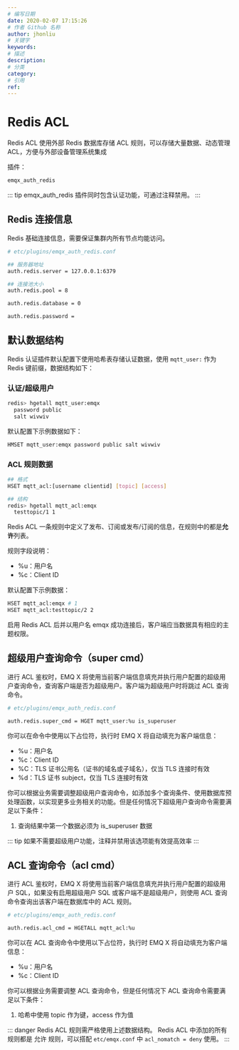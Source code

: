 ```yaml
---
# 编写日期
date: 2020-02-07 17:15:26
# 作者 Github 名称
author: jhonliu
# 关键字
keywords:
# 描述
description:
# 分类
category: 
# 引用
ref:
---
```


# Redis ACL


Redis ACL 使用外部 Redis 数据库存储 ACL 规则，可以存储大量数据、动态管理 ACL，方便与外部设备管理系统集成

插件：

```bash
emqx_auth_redis
```

::: tip 
emqx_auth_redis 插件同时包含认证功能，可通过注释禁用。
:::


## Redis 连接信息

Redis 基础连接信息，需要保证集群内所有节点均能访问。

```bash
# etc/plugins/emqx_auth_redis.conf

## 服务器地址
auth.redis.server = 127.0.0.1:6379

## 连接池大小
auth.redis.pool = 8

auth.redis.database = 0

auth.redis.password = 
```


## 默认数据结构

Redis 认证插件默认配置下使用哈希表存储认证数据，使用 `mqtt_user:` 作为 Redis 键前缀，数据结构如下：

### 认证/超级用户

```bash
redis> hgetall mqtt_user:emqx
  password public
  salt wivwiv
```

默认配置下示例数据如下：

```bash
HMSET mqtt_user:emqx password public salt wivwiv
```

### ACL 规则数据

```bash
## 格式
HSET mqtt_acl:[username clientid] [topic] [access]

## 结构
redis> hgetall mqtt_acl:emqx
  testtopic/1 1
```

Redis ACL 一条规则中定义了发布、订阅或发布/订阅的信息，在规则中的都是**允许**列表。

规则字段说明：

  - %u：用户名
  - %c：Client ID
  
默认配置下示例数据：

```bash
HSET mqtt_acl:emqx # 1
HSET mqtt_acl:testtopic/2 2
```

启用 Redis ACL 后并以用户名 emqx 成功连接后，客户端应当数据具有相应的主题权限。



## 超级用户查询命令（super cmd）

进行 ACL 鉴权时，EMQ X 将使用当前客户端信息填充并执行用户配置的超级用户查询命令，查询客户端是否为超级用户。客户端为超级用户时将跳过 ACL 查询命令。

```bash
# etc/plugins/emqx_auth_redis.conf

auth.redis.super_cmd = HGET mqtt_user:%u is_superuser
```

你可以在命令中使用以下占位符，执行时 EMQ X 将自动填充为客户端信息：

- %u：用户名
- %c：Client ID
- %C：TLS 证书公用名（证书的域名或子域名），仅当 TLS 连接时有效
- %d：TLS 证书 subject，仅当 TLS 连接时有效


你可以根据业务需要调整超级用户查询命令，如添加多个查询条件、使用数据库预处理函数，以实现更多业务相关的功能。但是任何情况下超级用户查询命令需要满足以下条件：

1. 查询结果中第一个数据必须为 is_superuser 数据


::: tip 
如果不需要超级用户功能，注释并禁用该选项能有效提高效率
:::


## ACL 查询命令（acl cmd）

进行 ACL 鉴权时，EMQ X 将使用当前客户端信息填充并执行用户配置的超级用户 SQL，如果没有启用超级用户 SQL 或客户端不是超级用户，则使用 ACL 查询命令查询出该客户端在数据库中的 ACL 规则。

```bash
# etc/plugins/emqx_auth_redis.conf

auth.redis.acl_cmd = HGETALL mqtt_acl:%u
```

你可以在 ACL 查询命令中使用以下占位符，执行时 EMQ X 将自动填充为客户端信息：

- %u：用户名
- %c：Client ID

你可以根据业务需要调整 ACL 查询命令，但是任何情况下 ACL 查询命令需要满足以下条件：

1. 哈希中使用 topic 作为键，access 作为值


::: danger 
Redis ACL 规则需严格使用上述数据结构。
Redis ACL 中添加的所有规则都是 允许 规则，可以搭配 `etc/emqx.conf` 中 `acl_nomatch = deny` 使用。
:::
